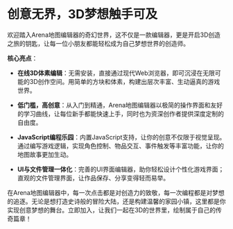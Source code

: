 # 创意无界，3D梦想触手可及

欢迎踏入Arena地图编辑器的奇幻世界，这不仅是一款编辑器，更是开启3D创造之旅的钥匙，让每一位小朋友都能轻松成为自己梦想世界的创造师。

**核心亮点**：

- **在线3D体素编辑**：无需安装，直接通过现代Web浏览器，即可沉浸在无限可能的3D创作空间。用简单的方块和体素，构建出层次丰富、生动逼真的游戏世界。

- **低门槛，高创意**：从入门到精通，Arena地图编辑器以极简的操作界面和友好的学习曲线，让每位新手都能快速上手，同时也为资深创作者提供深度定制的自由度。

- **JavaScript编程乐园**：内置JavaScript支持，让你的创意不仅限于视觉呈现。通过编写游戏逻辑，实现角色控制、物品交互、事件触发等丰富功能，让你的地图故事更加生动。

- **UI与文件管理一体化**：完善的UI界面编辑器，助你轻松设计个性化游戏界面；直观的文件管理界面，让作品保存、分享变得轻而易举。

在Arena地图编辑器中，每一次点击都是对创造力的致敬，每一次编程都是对梦想的追逐。无论是想打造史诗般的冒险大陆，还是构建温馨的家园小镇，这里都是你实现创意梦想的舞台。立即加入，让我们一起在3D的世界里，绘制属于自己的传奇篇章！